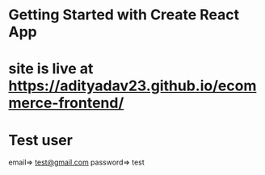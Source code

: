 # Getting Started with Create React App
#  site is live at https://adityadav23.github.io/ecommerce-frontend/

# Test user
email=> test@gmail.com password=> test

